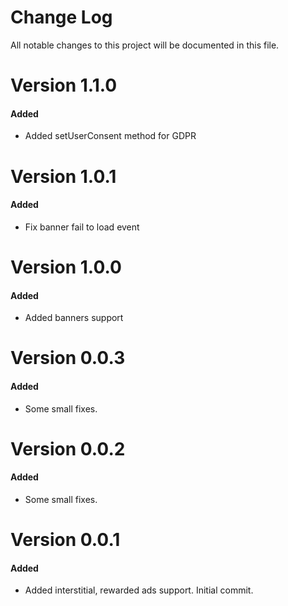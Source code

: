 # Change Log
All notable changes to this project will be documented in this file.

# Version 1.1.0

#### Added
* Added setUserConsent method for GDPR

# Version 1.0.1

#### Added
* Fix banner fail to load event

# Version 1.0.0

#### Added
* Added banners support

# Version 0.0.3

#### Added
* Some small fixes.

# Version 0.0.2

#### Added
* Some small fixes.

# Version 0.0.1

#### Added
* Added interstitial, rewarded ads support. Initial commit.
